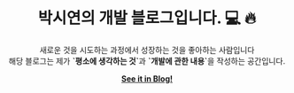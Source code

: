 <p align="center">
    <h1 align="center">박시연의 개발 블로그입니다. 💻 🔥</h1>
    <p align="center">새로운 것을 시도하는 과정에서 성장하는 것을 좋아하는 사람입니다<br>
    해당 블로그는 제가 <strong>`평소에 생각하는 것`</strong>과 <strong>`개발에 관한 내용`</strong>을 작성하는 공간입니다.</p>
    <p align="center"><strong><a href="https://Siyeon-dev.github.io/">See it in Blog!</a></strong></p>
    <br>
    </p>
</p>